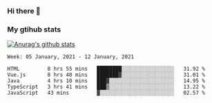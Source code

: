 ### Hi there 👋

### My gtihub stats

[![Anurag's github stats](https://github-readme-stats.vercel.app/api?username=gaozhidong)](https://github.com/gaozhidong/github-readme-stats)

<!--START_SECTION:waka-->
```text
Week: 05 January, 2021 - 12 January, 2021

HTML         8 hrs 55 mins   ████████░░░░░░░░░░░░░░░░░   31.92 % 
Vue.js       8 hrs 40 mins   ███████▓░░░░░░░░░░░░░░░░░   31.01 % 
Java         4 hrs 10 mins   ███▓░░░░░░░░░░░░░░░░░░░░░   14.95 % 
TypeScript   3 hrs 41 mins   ███▒░░░░░░░░░░░░░░░░░░░░░   13.22 % 
JavaScript   43 mins         ▓░░░░░░░░░░░░░░░░░░░░░░░░   02.57 % 
```
<!--END_SECTION:waka-->